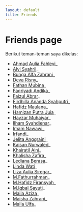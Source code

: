 ```yaml
---
layout: default
title: Friends
---
```

# Friends page

Berikut teman-teman saya dikelas:
- [Ahmad Aulia Fahlevi](https://lepii1.github.io/)_
- [Alvi Syahril](https://alvi0syahril.github.io/)_
- [Bunga Alfa Zahrani](https://bunga-hub.github.io/)_
- [Deva Risny](https://devarisny.github.io/)_
- [Fathan Mubina](https://Fathan-mubina.github.io/)_
- [Faqriyadi Andika](https://faqriyadiandika.github.io/)_
- [Faizul Abrar](https://Faizul-abrar.github.io/)_
- [Firdhilla Ananda Syahputri](https://firdhillaananda.github.io/)_
- [Hafidz Maulana](https://HafizhMaulana28.github.io/)_
- [Hamizan Putra Juia](https://hamizan18.github.io/)_
- [Hayzar Muhaiyar](https://hayzarmuhaiyar0101.github.io/)_
- [Ilham Syahdienar](https://ilhamdienar.github.io/)_
- [Imam Nawawi](https://imamnawawi1c.github.io/)_
- [Irfandi](https://irfandi8.github.io/)_
- [Jelita Anggraini](https://jexiee99.github.io/)_
- [Kaisan Nurwaled](https://kaisan969.github.io/)_
- [Khairatil Aini](https://khairatilaini.github.io/)_
- [Khalisha Zafira](https://khalisha0zafira.github.io/)_
- [Lediana Berasa](https://ledianaberasa.github.io/)_
- [Linda Wati](https://lindawati26.github.io/)_
- [Liza Aulia Siregar](https://lizaauliasiregar.github.io/)_
- [M.Fathurrahman](https://fyou00.github.io/)_
- [M.Hafidz Firansyah](https://mhafidzfiransyah.github.io/)_
- [M.Iqbal Sayuti](https://iqbalsayuti0.github.io/)_
- [Maila Aziza](https://mailaaziza.github.io/)_
- [Maisha Zahrani](https://maishazahrani.github.io/)_
- [Malia Ulfa](https://maliaulfa2.github.io/)_



